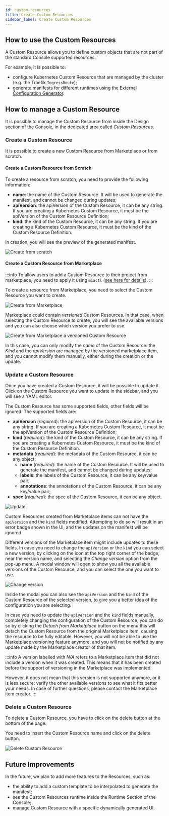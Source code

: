 ```yaml
---
id: custom-resources
title: Create Custom Resources
sidebar_label: Create Custom Resources
---
```


## How to use the Custom Resources

A Custom Resource allows you to define custom objects that are not part of the standard Console supported resources.

For example, it is possible to:

- configure Kubernetes Custom Resource that are managed by the cluster (e.g. the Traefik `IngressRoute`);
- generate manifests for different runtimes using the [External Configuration Generator](/console/company-configuration/providers/extensions/orchestrator-generator/overview.mdx).

## How to manage a Custom Resource

It is possible to manage the Custom Resource from inside the Design section of the Console, in the dedicated area called *Custom Resources*.

### Create a Custom Resource

It is possible to create a new Custom Resource from Marketplace or from scratch.

#### Create a Custom Resource from Scratch

To create a resource from scratch, you need to provide the following information:

- **name**: the name of the Custom Resource. It will be used to generate the manifest, and cannot be changed during updates;
- **apiVersion**: the apiVersion of the Custom Resource, it can be any string. If you are creating a Kubernetes Custom Resource, it must be the apiVersion of the Custom Resource Definition;
- **kind**: the kind of the Custom Resource, it can be any string. If you are creating a Kubernetes Custom Resource, it must be the kind of the Custom Resource Definition.

In creation, you will see the preview of the generated manifest.

![Create from scratch](./img/custom-resources/create-from-scratch.png)

#### Create a Custom Resource from Marketplace

:::info
To allow users to add a Custom Resource to their project from marketplace, you need to apply it using `miactl` ([see here for details](/marketplace/add_to_marketplace/add_item_by_type/add_custom_resource.md)).
:::

To create a resource from Marketplace, you need to select the Custom Resource you want to create.

![Create from Marketplace](./img/custom-resources/create-from-marketplace.png)

Marketplace could contain *versioned* Custom Resources. In that case, when selecting the Custom Resource to create, you will see the available versions and you can also choose which version you prefer to use.

![Create from Marketplace a versioned Custom Resource](./img/custom-resources/create-from-marketplace-versioned.png)

In this case, you can only modify the *name* of the Custom Resource: the *Kind* and the *apiVersion* are managed by the versioned marketplace item, and you cannot modify them manually, either during the creation or the update.

### Update a Custom Resource

Once you have created a Custom Resource, it will be possible to update it. Click on the Custom Resource you want to update in the sidebar, and you will see a YAML editor.

The Custom Resource has some supported fields, other fields will be ignored. The supported fields are:

- **apiVersion** (*required*): the apiVersion of the Custom Resource, it can be any string. If you are creating a Kubernetes Custom Resource, it must be the apiVersion of the Custom Resource Definition;
- **kind** (*required*): the kind of the Custom Resource, it can be any string. If you are creating a Kubernetes Custom Resource, it must be the kind of the Custom Resource Definition.
- **metadata** (*required*): the metadata of the Custom Resource, it can be any object;
  - **name** (*required*): the name of the Custom Resource. It will be used to generate the manifest, and cannot be changed during updates;
  - **labels**: the labels of the Custom Resource, it can be any key/value pair;
  - **annotations**: the annotations of the Custom Resource, it can be any key/value pair;
- **spec** (*required*): the spec of the Custom Resource, it can be any object.

![Update](./img/custom-resources/update-gateway-custom-resource.png)

Custom Resources created from Marketplace items can not have the `apiVersion` and the `kind` fields modified. Attempting to do so will result in an error badge shown in the UI, and the updates on the manifest will be ignored.

Different versions of the Marketplace item might include updates to these fields.
In case you need to change the `apiVersion` or the `kind` you can select a new version, by clicking on the icon at the top right corner of the badge, near the version name, and selecting the *Change version* option from the pop-up menu. 
A modal window will open to show you all the available versions of the Custom Resource, and you can select the one you want to use.

![Change version](./img/custom-resources/change-custom-resource-version.png)

Inside the modal you can also see the `apiVersion` and the `kind` of the Custom Resource of the selected version, to give you a better idea of the configuration you are selecting.

In case you need to update the `apiVersion` and the `kind` fields manually, completely changing the configuration of the Custom Resource, you can do so by clicking the *Detach from Marketplace* button on the menu:this will detach the Custom Resource from the original Marketplace item, causing the resource to be fully editable.
However, you will not be able to use the Marketplace versioning feature anymore, and you will not be notified by any update made by the Marketplace creator of that item.

:::info
A version labelled with *N/A* refers to a Marketplace item that did not include a version when it was created.
This means that it has been created before the support of versioning in the Marketplace was implemented.

However, it does not mean that this version is not supported anymore, or it is less secure:
verify the other available versions to see what it fits better your needs. In case of further questions, please contact the Marketplace item creator.
:::

### Delete a Custom Resource

To delete a Custom Resource, you have to click on the delete button at the bottom of the page.

You need to insert the Custom Resource name and click on the delete button.

![Delete Custom Resource](./img/custom-resources/delete.png)

## Future Improvements

In the future, we plan to add more features to the Resources, such as:

- the ability to add a custom template to be interpolated to generate the manifest;
- see the Custom Resources runtime inside the Runtime Section of the Console;
- manage Custom Resource with a specific dynamically generated UI.
